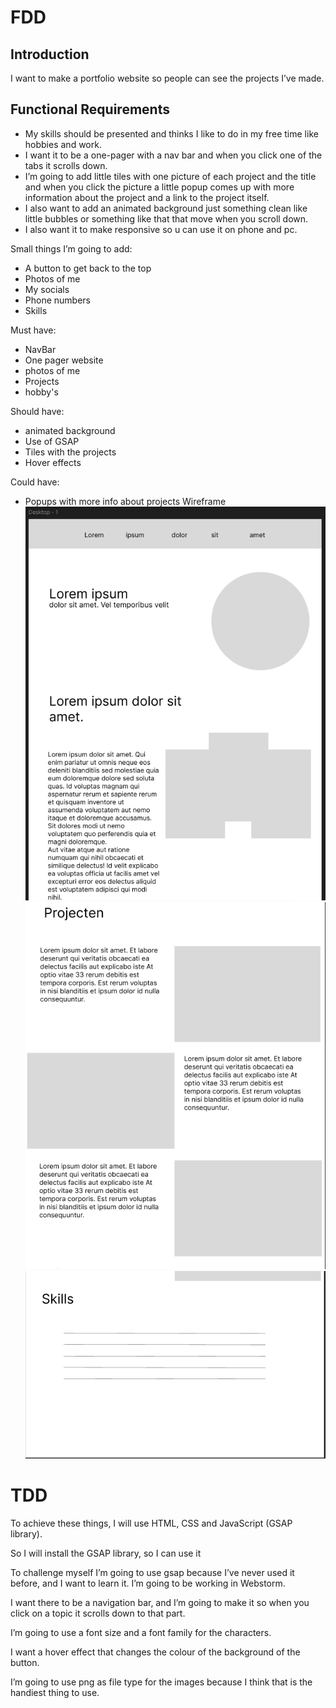# FDD

## Introduction

I want to make a portfolio website so people can see the projects I’ve made.

## Functional Requirements
* My skills should be presented and thinks I like to do in my free time like hobbies and work. 
* I want it to be a one-pager with a nav bar and when you click one of the tabs it scrolls down. 
* I’m going to add little tiles with one picture of each project and the title and when you click the picture a little popup comes up with more information about the project and a link to the project itself. 
* I also want to add an animated background just something clean like little bubbles or something like that that move when you scroll down. 
* I also want it to make responsive so u can use it on phone and pc.

Small things I’m going to add:
* A button to get back to the top
* Photos of me
* My socials
* Phone numbers
* Skills

Must have:
* NavBar 
* One pager website
* photos of me 
* Projects 
* hobby's

Should have:
* animated background
* Use of GSAP 
* Tiles with the projects 
* Hover effects

Could have:
* Popups with more info about projects
Wireframe
![img.png](img.png)
![img_1.png](img_1.png)
![img_2.png](img_2.png)
# TDD
To achieve these things, I will use HTML, CSS and JavaScript (GSAP library).

So I will install the GSAP library, so I can use it 

To challenge myself I’m going to use gsap because I’ve never used it before, and I want to learn it. I’m going to be working in Webstorm.

I want there to be a navigation bar, and I’m going to make it so when you click on a topic it scrolls down to that part.

I’m going to use a font size and a font family for the characters.

I want a hover effect that changes the colour of the background of the button.

I’m going to use png as file type for the images because I think that is the handiest thing to use.








